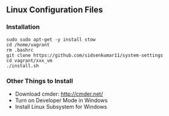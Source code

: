 ## Linux Configuration Files

### Installation
```
sudo sudo apt-get -y install stow
cd /home/vagrant
rm .bashrc
git clone https://github.com/sidsenkumar11/system-settings
cd vagrant/xxx_vm
./install.sh
```
### Other Things to Install
* Download cmder: http://cmder.net/
* Turn on Developer Mode in Windows
* Install Linux Subsystem for Windows
